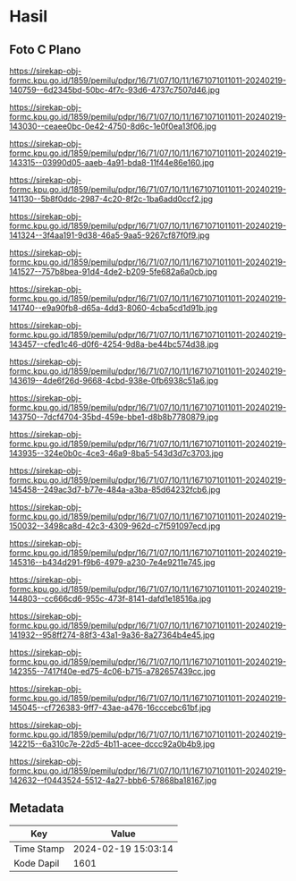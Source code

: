 # Hasil

## Foto C Plano

https://sirekap-obj-formc.kpu.go.id/1859/pemilu/pdpr/16/71/07/10/11/1671071011011-20240219-140759--6d2345bd-50bc-4f7c-93d6-4737c7507d46.jpg

https://sirekap-obj-formc.kpu.go.id/1859/pemilu/pdpr/16/71/07/10/11/1671071011011-20240219-143030--ceaee0bc-0e42-4750-8d6c-1e0f0ea13f06.jpg

https://sirekap-obj-formc.kpu.go.id/1859/pemilu/pdpr/16/71/07/10/11/1671071011011-20240219-143315--03990d05-aaeb-4a91-bda8-11f44e86e160.jpg

https://sirekap-obj-formc.kpu.go.id/1859/pemilu/pdpr/16/71/07/10/11/1671071011011-20240219-141130--5b8f0ddc-2987-4c20-8f2c-1ba6add0ccf2.jpg

https://sirekap-obj-formc.kpu.go.id/1859/pemilu/pdpr/16/71/07/10/11/1671071011011-20240219-141324--3f4aa191-9d38-46a5-9aa5-9267cf87f0f9.jpg

https://sirekap-obj-formc.kpu.go.id/1859/pemilu/pdpr/16/71/07/10/11/1671071011011-20240219-141527--757b8bea-91d4-4de2-b209-5fe682a6a0cb.jpg

https://sirekap-obj-formc.kpu.go.id/1859/pemilu/pdpr/16/71/07/10/11/1671071011011-20240219-141740--e9a90fb8-d65a-4dd3-8060-4cba5cd1d91b.jpg

https://sirekap-obj-formc.kpu.go.id/1859/pemilu/pdpr/16/71/07/10/11/1671071011011-20240219-143457--cfed1c46-d0f6-4254-9d8a-be44bc574d38.jpg

https://sirekap-obj-formc.kpu.go.id/1859/pemilu/pdpr/16/71/07/10/11/1671071011011-20240219-143619--4de6f26d-9668-4cbd-938e-0fb6938c51a6.jpg

https://sirekap-obj-formc.kpu.go.id/1859/pemilu/pdpr/16/71/07/10/11/1671071011011-20240219-143750--7dcf4704-35bd-459e-bbe1-d8b8b7780879.jpg

https://sirekap-obj-formc.kpu.go.id/1859/pemilu/pdpr/16/71/07/10/11/1671071011011-20240219-143935--324e0b0c-4ce3-46a9-8ba5-543d3d7c3703.jpg

https://sirekap-obj-formc.kpu.go.id/1859/pemilu/pdpr/16/71/07/10/11/1671071011011-20240219-145458--249ac3d7-b77e-484a-a3ba-85d64232fcb6.jpg

https://sirekap-obj-formc.kpu.go.id/1859/pemilu/pdpr/16/71/07/10/11/1671071011011-20240219-150032--3498ca8d-42c3-4309-962d-c7f591097ecd.jpg

https://sirekap-obj-formc.kpu.go.id/1859/pemilu/pdpr/16/71/07/10/11/1671071011011-20240219-145316--b434d291-f9b6-4979-a230-7e4e9211e745.jpg

https://sirekap-obj-formc.kpu.go.id/1859/pemilu/pdpr/16/71/07/10/11/1671071011011-20240219-144803--cc666cd6-955c-473f-8141-dafd1e18516a.jpg

https://sirekap-obj-formc.kpu.go.id/1859/pemilu/pdpr/16/71/07/10/11/1671071011011-20240219-141932--958ff274-88f3-43a1-9a36-8a27364b4e45.jpg

https://sirekap-obj-formc.kpu.go.id/1859/pemilu/pdpr/16/71/07/10/11/1671071011011-20240219-142355--7417f40e-ed75-4c06-b715-a782657439cc.jpg

https://sirekap-obj-formc.kpu.go.id/1859/pemilu/pdpr/16/71/07/10/11/1671071011011-20240219-145045--cf726383-9ff7-43ae-a476-16cccebc61bf.jpg

https://sirekap-obj-formc.kpu.go.id/1859/pemilu/pdpr/16/71/07/10/11/1671071011011-20240219-142215--6a310c7e-22d5-4b11-acee-dccc92a0b4b9.jpg

https://sirekap-obj-formc.kpu.go.id/1859/pemilu/pdpr/16/71/07/10/11/1671071011011-20240219-142632--f0443524-5512-4a27-bbb6-57868ba18167.jpg


## Metadata

| Key        | Value               |
| ---------- | ------------------- |
| Time Stamp | 2024-02-19 15:03:14 |
| Kode Dapil | 1601                |




